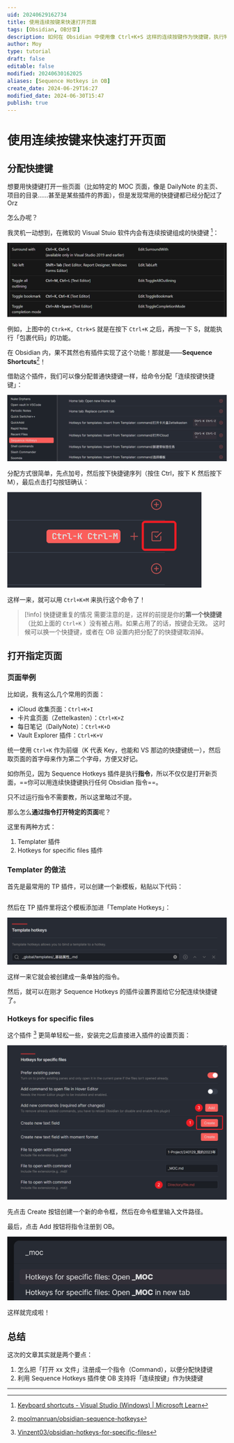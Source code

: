 ```yaml
---
uid: 20240629162734
title: 使用连续按键来快速打开页面
tags: [Obsidian, OB分享]
description: 如何在 Obsidian 中使用像 Ctrl+K+S 这样的连续按键作为快捷键，执行特定的命令或打开指定页面。
author: Moy
type: tutorial
draft: false
editable: false
modified: 20240630162025
aliases: [Sequence Hotkeys in OB]
create_date: 2024-06-29T16:27
modified_date: 2024-06-30T15:47
publish: true
---
```


# 使用连续按键来快速打开页面

## 分配快捷键

想要用快捷键打开一些页面（比如特定的 MOC 页面，像是 DailyNote 的主页、项目的目录……甚至是某些插件的界面），但是发现常用的快捷键都已经分配过了 Orz

怎么办呢？

我灵机一动想到，在微软的 Visual Stuio 软件内会有连续按键组成的快捷键 [^1]：

![](Resource/Images/dc10675007a4cd3c9f18b5d3fb4ef8b2.png)

例如，上图中的 `Ctrk+K, Ctrk+S` 就是在按下 `Ctrl+K` 之后，再按一下 S，就能执行「包裹代码」的功能。

在 Obsidian 内，果不其然也有插件实现了这个功能！那就是——**Sequence Shortcuts**[^2]！

借助这个插件，我们可以像分配普通快捷键一样，给命令分配「连续按键快捷键」：

![](Resource/Images/8dc5e4240e543ae74cd69d09b47b5de2.png)

分配方式很简单，先点加号，然后按下快捷键序列（按住 Ctrl，按下 K 然后按下 M），最后点击打勾按钮确认：

![](Resource/Images/9c3b68a2ce3a42382cecaa19e62ed213.png)

这样一来，就可以用 `Ctrl+K+M` 来执行这个命令了！

> [!info] 快捷键重复的情况
> 需要注意的是，这样的前提是你的**第一个快捷键**（比如上面的 `Ctrl+K` ）没有被占用。如果占用了的话，按键会无效。
> 这时候可以换一个快捷键，或者在 OB 设置内把分配了的快捷键取消掉。

## 打开指定页面

### 页面举例

比如说，我有这么几个常用的页面：

- iCloud 收集页面：`Ctrl+K+I`
- 卡片盒页面（Zettelkasten）：`Ctrl+K+Z`
- 每日笔记（DailyNote）：`Ctrl+K+D`
- Vault Explorer 插件：`Ctrl+K+V`

统一使用 `Ctrl+K` 作为前缀（K 代表 Key，也能和 VS 那边的快捷键统一），然后取页面的首字母来作为第二个字母，方便又好记。

如你所见，因为 Sequence Hotkeys 插件是执行**指令**，所以不仅仅是打开新页面，==你可以用连续快捷键执行任何 Obsidian 指令==。

只不过运行指令不需要教，所以这里略过不提。

那么怎么**通过指令打开特定的页面**呢？

这里有两种方式：

1. Templater 插件
2. Hotkeys for specific files 插件

### Templater 的做法

首先是最常用的 TP 插件，可以创建一个新模板，粘贴以下代码：

```markdown

```

然后在 TP 插件里将这个模板添加进「Template Hotkeys」：

![](Resource/Images/73fb38d9cf5f82766ff6d6a0d62fe64e.png)

这样一来它就会被创建成一条单独的指令。

然后，就可以在刚才 Sequence Hotkeys 的插件设置界面给它分配连续快捷键了。

### Hotkeys for specific files

这个插件 [^3] 更简单轻松一些，安装完之后直接进入插件的设置页面：

![](Resource/Images/1e45dec95347f5aaa44f4efcc1852d64.png)

先点击 Create 按钮创建一个新的命令框，然后在命令框里输入文件路径。

最后，点击 Add 按钮将指令注册到 OB。

![](Resource/Images/8beeddeb8433964b9714248e0b452dd6.png)

这样就完成啦！

## 总结

这次的文章其实就是两个要点：

1. 怎么把「打开 xx 文件」注册成一个指令（Command），以便分配快捷键
2. 利用 Sequence Hotkeys 插件使 OB 支持将「连续按键」作为快捷键

___

[^1]: [Keyboard shortcuts - Visual Studio (Windows) | Microsoft Learn](https://learn.microsoft.com/en-us/visualstudio/ide/default-keyboard-shortcuts-in-visual-studio?view=vs-2022)
[^2]: [moolmanruan/obsidian-sequence-hotkeys](https://github.com/moolmanruan/obsidian-sequence-hotkeys?tab=readme-ov-file#sequence-shortcuts-obsidian-plugin)
[^3]: [Vinzent03/obsidian-hotkeys-for-specific-files](https://github.com/Vinzent03/obsidian-hotkeys-for-specific-files)